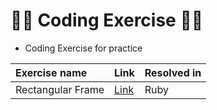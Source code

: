 # 👨‍💻 Coding Exercise 🏋️‍♂️

- Coding Exercise for practice

|Exercise name| Link |Resolved in|
|:------------|:-----|:----------|
|Rectangular Frame| [Link](https://github.com/JorgeRodz/Coding_Exercise/tree/master/Rectangular_frame) | Ruby |
